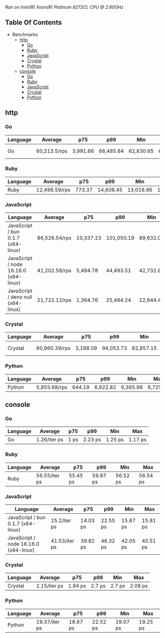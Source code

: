 *Ran on Intel(R) Xeon(R) Platinum 8272CL CPU @ 2.60GHz*

## Table Of Contents

- Benchmarks
   - [http](#http)
      - [Go](#http-go)
      - [Ruby](#http-ruby)
      - [JavaScript](#http-javascript)
      - [Crystal](#http-crystal)
      - [Python](#http-python)
   - [console](#console)
      - [Go](#console-go)
      - [Ruby](#console-ruby)
      - [JavaScript](#console-javascript)
      - [Crystal](#console-crystal)
      - [Python](#console-python)

## http
### <a name="http-go">Go</a>

| Language | Average      | p75      | p99       | Min       | Max       | Latency   |
| -------- | ------------ | -------- | --------- | --------- | --------- | --------- |
| Go       | 60,213.5/rps | 3,991.66 | 66,485.64 | 62,830.65 | 66,079.95 | 829.02 ns |

### <a name="http-ruby">Ruby</a>

| Language | Average       | p75    | p99       | Min       | Max       | Latency |
| -------- | ------------- | ------ | --------- | --------- | --------- | ------- |
| Ruby     | 12,498.59/rps | 773.37 | 14,608.45 | 13,016.96 | 14,061.02 | 4 µs    |

### <a name="http-javascript">JavaScript</a>

| Language                              | Average       | p75       | p99        | Min       | Max       | Latency   |
| ------------------------------------- | ------------- | --------- | ---------- | --------- | --------- | --------- |
| JavaScript / bun 0.1.7 (x64-linux)    | 86,526.54/rps | 10,337.23 | 101,050.19 | 89,632.05 | 91,591.55 | 575.74 ns |
| JavaScript / node 16.16.0 (x64-linux) | 41,202.58/rps | 5,494.78  | 44,493.51  | 42,732.85 | 43,577.83 | 1.21 µs   |
| JavaScript / deno null (x64-linux)    | 21,722.12/rps | 1,364.76  | 25,484.24  | 22,644.42 | 24,284.29 | 2.3 µs    |

### <a name="http-crystal">Crystal</a>

| Language | Average       | p75      | p99       | Min       | Max       | Latency   |
| -------- | ------------- | -------- | --------- | --------- | --------- | --------- |
| Crystal  | 80,960.39/rps | 3,188.09 | 94,053.73 | 82,857.15 | 84,319.33 | 616.34 ns |

### <a name="http-python">Python</a>

| Language | Average      | p75    | p99      | Min      | Max      | Latency |
| -------- | ------------ | ------ | -------- | -------- | -------- | ------- |
| Python   | 5,855.68/rps | 644.19 | 6,922.82 | 6,365.98 | 6,725.22 | 8.87 µs |

## console
### <a name="console-go">Go</a>

| Language | Average      | p75  | p99     | Min     | Max     |
| -------- | ------------ | ---- | ------- | ------- | ------- |
| Go       | 1.26/iter ps | 1 ps | 2.23 ps | 1.25 ps | 1.17 ps |

### <a name="console-ruby">Ruby</a>

| Language | Average       | p75      | p99      | Min      | Max      |
| -------- | ------------- | -------- | -------- | -------- | -------- |
| Ruby     | 56.55/iter ps | 55.45 ps | 59.87 ps | 56.52 ps | 56.54 ps |

### <a name="console-javascript">JavaScript</a>

| Language                              | Average       | p75      | p99      | Min      | Max      |
| ------------------------------------- | ------------- | -------- | -------- | -------- | -------- |
| JavaScript / bun 0.1.7 (x64-linux)    | 15.2/iter ps  | 14.03 ps | 22.55 ps | 15.87 ps | 15.81 ps |
| JavaScript / node 16.16.0 (x64-linux) | 41.53/iter ps | 39.82 ps | 46.32 ps | 42.05 ps | 40.51 ps |

### <a name="console-crystal">Crystal</a>

| Language | Average      | p75     | p99    | Min    | Max     |
| -------- | ------------ | ------- | ------ | ------ | ------- |
| Crystal  | 2.15/iter ps | 1.94 ps | 2.7 ps | 2.7 ps | 2.08 ps |

### <a name="console-python">Python</a>

| Language | Average       | p75      | p99      | Min      | Max      |
| -------- | ------------- | -------- | -------- | -------- | -------- |
| Python   | 19.37/iter ps | 18.87 ps | 22.52 ps | 19.07 ps | 19.25 ps |

